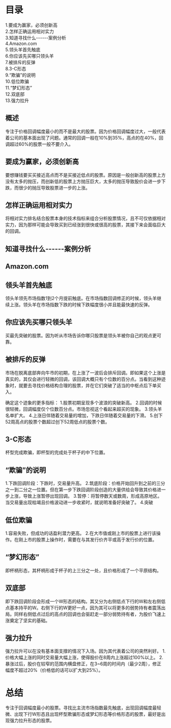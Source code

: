 # 目录
1.要成为赢家，必须创新高    
2.怎样正确运用相对实力    
3.知道寻找什么------案例分析     
4.Amazon.com    
5.领头羊首先触底    
6.你应该先买哪只领头羊    
7.被排斥的反弹     
8.3-C形态    
9.“欺骗”的说明    
10.低位欺骗    
11.“梦幻形态”    
12.双底部   
13.强力拉升   

## 概述
  专注于价格回调幅度最小的而不是最大的股票。因为价格回调幅度过大，一般代表着公司的基本面出现了问题。通常的回调一般在10%到35%，高点的在40%，回调超过60%的股票一般不要介入。

## 要成为赢家，必须创新高
  要想赚钱要买买接近高点而不是买接近低点的股票。原因是一般创新高的股票上方没有太多的抛压，而创新低的股票上方抛压巨大，太多的抛压导致股价会进一步下跌，而很少的抛压导致股票进一步的上涨。

## 怎样正确运用相对实力
  将相对实力排名结合股票本身的技术指标来组合分析股票情况，且不可仅依据相对实力，因为那样可能会导致买到已经涨到很快或很高的股票，其接下来会面临巨大的回调。

## 知道寻找什么------案例分析
## Amazon.com

## 领头羊首先触底
  领头羊领先市场指数1到2个月提前触底。在市场指数回调修正的时候，领头羊继续上涨。领头羊在市场指数下跌的时候下跌幅度很小并且能最快速的反弹。

## 你应该先买哪只领头羊
  买最先突破的股票。因为听从市场告诉你哪只股票是领头羊被你自己的观点更可靠。

## 被排斥的反弹
  市场在脱离底部奔向牛市的初期，在上涨了一波后会排斥回调。即如果这个上涨是真实的，其仅会进行轻微的回调，该回调大概只有个位数的百分点。当看到这种迹象时，就要去寻找价格结构合理的股票，并在它们突破了适当的中枢点后下单买入。

  确定这个迹象的更多指标：
  1.股票初期呈现多个波浪的突破新高。
  2.回调的时候很轻微，回调幅度仅个位数百分点。市场忽视这个看起来超买的现象。
  3.领头羊名单扩大。
  4.上涨日伴随着交易量的增加，下跌日伴随着交易量的下滑。
  5.创下52周高点的股票个数超过创下52周低点的股票个数。

## 3-C形态
  杯型完成欺骗，即杯型的完成处于杯子的中下位置。

## “欺骗”的说明
  1.下跌回调阶段：下跌时，交易量升高。
  2.筑底阶段：价格开始回升到之前的三分之一到二分之一位置。但在第一步下跌回调阶段创造的大量供给会导致其价格进一步上涨，导致上涨暂停出现回调。
  3.暂停：将暂停数天或数周，形成高原地区。当交易量出现枯竭且价格波动进一步收紧时，就说明准备好突破了。
  4.突破

## 低位欺骗  
  1.容易失败，但成功的话盈利潜力更高。
  2.在大市值或刚上市的股票上进行该操作。在刚上市的股票上操作时，需要在与其发行价齐平或高于发行价的位置。
  
## “梦幻形态”
  即杯柄形态，其杯柄形成于杯子的上三分之一处，且价格形成了一个平原结构。

## 双底部
  即下跌回调阶段会形成一个W形态的结构。其又分为右侧低点下行的W和左右侧低点基本持平的W。右侧下行的W更好一点，因为其可以将更多的弱势持有者震荡出局。同样右侧低点过后的高点的回调也会驱赶走一部分弱势持有者，为股价飞速上涨奠定了坚实的基础。

## 强力拉升
  强力拉升可以在没有基本面支撑的情况下入场。因为其代表着公司的突然利好。
  1.价格大幅上涨的同时交易量大幅上涨，使得股价在8周内上涨超过100%以上。
  2.暴涨过后，股价在较窄的范围内横盘修正，在3~6周的时间内（最少2周），修正幅度不超过20%（价格低的话可以扩大到25%）。
# 总结
专注于回调幅度最小的股票。寻找比主流市场指数最先触底，出现回调幅度最轻微、出现下行W形态且出现杯型欺骗形态或梦幻形态等价格形态的股票，最好是出现强力拉升形态的股票。

